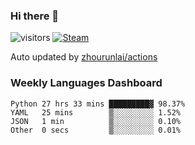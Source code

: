 ### Hi there 👋

![visitors](https://visitor-badge.glitch.me/badge?page_id=zhourunlai)
[![Steam](https://img.shields.io/badge/dynamic/json?label=Steam&query=%24.data.totalSubs&url=https%3A%2F%2Fapi.spencerwoo.com%2Fsubstats%2F%3Fsource%3DsteamGames%26queryKey%3D76561198285156854&suffix=%20Games&logo=steam&labelColor=134375&color=0b1a37&longCache=true)](http://steamcommunity.com/profiles/76561198285156854)

Auto updated by <a href="https://github.com/zhourunlai/zhourunlai/actions" target="_blank">zhourunlai/actions</a>

### Weekly Languages Dashboard

<!--PART:wakatime-->
```text
Python 27 hrs 33 mins █████████▓ 98.37%
YAML   25 mins        ▒░░░░░░░░░ 1.52%
JSON   1 min          ▒░░░░░░░░░ 0.10%
Other  0 secs         ▒░░░░░░░░░ 0.01%
```
<!--PART:wakatime-->
